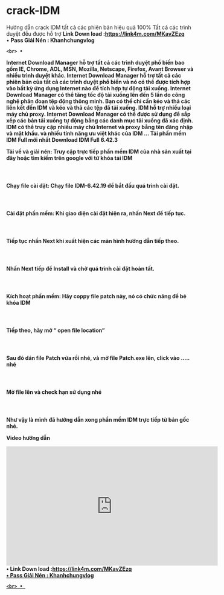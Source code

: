 # crack-IDM
Hướng dẫn crack IDM tất cả các phiên bản hiệu quả 100%
Tất cả các trình duyệt đều được hỗ trợ
<b>Link Down load :<a href="https://link4m.com/MKavZEzq" target="_blank">https://link4m.com/MKavZEzq </b> 
	<br> • 
<b>Pass Giải Nén :  Khanhchungvlog
  
  	<br> • 
  

Internet Download Manager hỗ trợ tất cả các trình duyệt phổ biến bao gồm IE, Chrome, AOL, MSN, Mozilla, Netscape, Firefox, Avant Browser và nhiều trình duyệt khác. Internet Download Manager hỗ trợ tất cả các phiên bản của tất cả các trình duyệt phổ biến và nó có thể được tích hợp vào bất kỳ ứng dụng Internet nào để tích hợp tự động tải xuống.
Internet Download Manager có thể tăng tốc độ tải xuống lên đến 5 lần do công nghệ phân đoạn tệp động thông minh.
Bạn có thể chỉ cần kéo và thả các liên kết đến IDM và kéo và thả các tệp đã tải xuống.
IDM hỗ trợ nhiều loại máy chủ proxy.
Internet Download Manager có thể được sử dụng để sắp xếp các bản tải xuống tự động bằng các danh mục tải xuống đã xác định.
IDM có thể truy cập nhiều máy chủ Internet và proxy bằng tên đăng nhập và mật khẩu.
và nhiều tính năng ưu việt khác của IDM …
Tải phần mềm IDM Full mới nhất
Download IDM Full 6.42.3
  
  Tải về và giải nén:
Truy cập trực tiếp phần mềm IDM của nhà sản xuất tại đây hoặc tìm kiếm trên google với từ khóa tải IDM

  <div class="separator" style="clear: both;"><a href="https://photo2.tinhte.vn/data/attachment-files/2024/08/8424085_image.png" style="display: block; padding: 1em 0; text-align: center; "><img alt="" border="0" data-original-height="665" data-original-width="1167" src="https://photo2.tinhte.vn/data/attachment-files/2024/08/8424085_image.png"/></a></div>
  
  
  Chạy file cài đặt:
Chạy file IDM-6.42.19 để bắt đầu quá trình cài đặt.
  
  <div class="separator" style="clear: both;"><a href="https://photo2.tinhte.vn/data/attachment-files/2024/08/8424087_image.png" style="display: block; padding: 1em 0; text-align: center; "><img alt="" border="0" data-original-height="109" data-original-width="584" src="https://photo2.tinhte.vn/data/attachment-files/2024/08/8424087_image.png"/></a></div>
  
  
  Cài đặt phần mềm:
Khi giao diện cài đặt hiện ra, nhấn Next để tiếp tục.
  <div class="separator" style="clear: both;"><a href="https://photo2.tinhte.vn/data/attachment-files/2024/08/8424088_image.png" style="display: block; padding: 1em 0; text-align: center; "><img alt="" border="0" data-original-height="391" data-original-width="519" src="https://photo2.tinhte.vn/data/attachment-files/2024/08/8424088_image.png"/></a></div>
  
  
  
  Tiếp tục nhấn Next khi xuất hiện các màn hình hướng dẫn tiếp theo.

  <div class="separator" style="clear: both;"><a href="https://photo2.tinhte.vn/data/attachment-files/2024/08/8424089_image.png" style="display: block; padding: 1em 0; text-align: center; "><img alt="" border="0" data-original-height="394" data-original-width="505" src="https://photo2.tinhte.vn/data/attachment-files/2024/08/8424089_image.png"/></a></div>
  
  Nhấn Next tiếp để Install và chờ quá trình cài đặt hoàn tất.

  <div class="separator" style="clear: both;"><a href="https://photo2.tinhte.vn/data/attachment-files/2024/08/8424091_image.png" style="display: block; padding: 1em 0; text-align: center; "><img alt="" border="0" data-original-height="385" data-original-width="504" src="https://photo2.tinhte.vn/data/attachment-files/2024/08/8424091_image.png"/></a></div>
  
  
  Kích hoạt phần mềm:
Hãy coppy file patch này, nó có chức năng để bẻ khóa IDM
  <div class="separator" style="clear: both;"><a href="https://photo2.tinhte.vn/data/attachment-files/2024/08/8424096_image.png" style="display: block; padding: 1em 0; text-align: center; "><img alt="" border="0" data-original-height="579" data-original-width="476" src="https://photo2.tinhte.vn/data/attachment-files/2024/08/8424096_image.png"/></a></div>
  
  
  Tiếp theo, hãy mở “ open file location”

  <div class="separator" style="clear: both;"><a href="https://photo2.tinhte.vn/data/attachment-files/2024/08/8424094_image.png" style="display: block; padding: 1em 0; text-align: center; "><img alt="" border="0" data-original-height="528" data-original-width="377" src="https://photo2.tinhte.vn/data/attachment-files/2024/08/8424094_image.png"/></a></div>
  
  
  Sau đó dán file Patch vừa rồi nhé, và mở file Patch.exe lên, click vào ..... nhé
<div class="separator" style="clear: both;"><a href="https://photo2.tinhte.vn/data/attachment-files/2024/08/8424097_image.png" style="display: block; padding: 1em 0; text-align: center; "><img alt="" border="0" data-original-height="280" data-original-width="355" src="https://photo2.tinhte.vn/data/attachment-files/2024/08/8424097_image.png"/></a></div>
  
  Mở file lên và check hạn sử dụng nhé
<div class="separator" style="clear: both;"><a href="https://photo2.tinhte.vn/data/attachment-files/2024/08/8424099_image.png" style="display: block; padding: 1em 0; text-align: center; "><img alt="" border="0" data-original-height="431" data-original-width="409" src="https://photo2.tinhte.vn/data/attachment-files/2024/08/8424099_image.png"/></a></div>
  
  
  Như vậy là mình đã hướng dẫn xong phần mềm IDM trực tiếp từ bản gốc nhé.

  
  
Video hướng dẫn 


<iframe width="560" height="315" src="https://www.youtube.com/embed/5FWYNebugSs?si=cQAy7mR8cGVM4gPc" title="YouTube video player" frameborder="0" allow="accelerometer; autoplay; clipboard-write; encrypted-media; gyroscope; picture-in-picture; web-share" referrerpolicy="strict-origin-when-cross-origin" allowfullscreen></iframe>
	<br> • 
<b>Link Down load :<a href="https://link4m.com/MKavZEzq" target="_blank">https://link4m.com/MKavZEzq </b> 
	<br> • 
<b>Pass Giải Nén :  Khanhchungvlog
  
  	<br> • 
  
